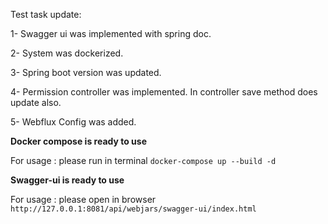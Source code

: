 Test task update:

1- Swagger ui was implemented with spring doc.

2- System was dockerized.

3- Spring boot version was updated.

4- Permission controller was implemented. In controller save method does update also.

5- Webflux Config was added.

**Docker compose is ready to use**

For usage : please run in terminal ``docker-compose up --build -d`` 

**Swagger-ui is ready to use**

For usage : please open in browser `http://127.0.0.1:8081/api/webjars/swagger-ui/index.html`